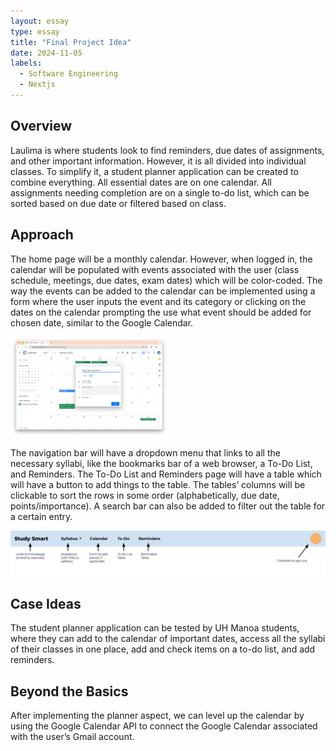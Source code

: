 ```yaml
---
layout: essay
type: essay
title: "Final Project Idea"
date: 2024-11-05
labels:
  - Software Engineering
  - Nextjs
---
```


## Overview
Laulima is where students look to find reminders, due dates of assignments, and other important information. However, it is all divided into individual classes. To simplify it, a student planner application can be created to combine everything. All essential dates are on one calendar. All assignments needing completion are on a single to-do list, which can be sorted based on due date or filtered based on class.

## Approach
The home page will be a monthly calendar. However, when logged in, the calendar will be populated with events associated with the user (class schedule, meetings, due dates, exam dates) which will be color-coded. The way the events can be added to the calendar can be implemented using a form where the user inputs the event and its category or clicking on the dates on the calendar prompting the use what event should be added for chosen date, similar to the Google Calendar.

<img width="50%" class="rounded mx-auto d-block pe-4" src="../img/final_proj_brainstorm/calendar.png"/>

The navigation bar will have a dropdown menu that links to all the necessary syllabi, like the bookmarks bar of a web browser, a To-Do List, and Reminders. The To-Do List and Reminders page will have a table which will have a button to add things to the table. The tables’ columns will be clickable to sort the rows in some order (alphabetically, due date, points/importance). A search bar can also be added to filter out the table for a certain entry.

<img class="rounded mx-auto d-block pe-4" src="../img/final_proj_brainstorm/brainstorm-navbar.jpg"/>

## Case Ideas
The student planner application can be tested by UH Manoa students, where they can add to the calendar of important dates, access all the syllabi of their classes in one place, add and check items on a to-do list, and add reminders.

## Beyond the Basics
After implementing the planner aspect, we can level up the calendar by using the Google Calendar API to connect the Google Calendar associated with the user’s Gmail account.
